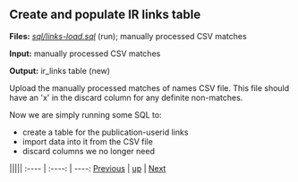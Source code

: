 ﻿## Create and populate IR links table

**Files:** _[sql/links-load.sql](sql/links-load.sql)_ (run); manually processed CSV matches

**Input:** manually processed CSV matches

**Output:** ir_links table (new)

Upload the manually processed matches of names CSV file. This file should have an 'x' in the discard column for any definite non-matches.

Now we are simply running some SQL to:
* create a table for the publication-userid links
* import data into it from the CSV file
* discard columns we no longer need

|||||
:---- | :----: | ----:
[Previous](process-match-names.md "Prepare matching names for links table") | [up](process.md) | [Next](process-import-rm-metadata.md "Import and clean RM metadata")